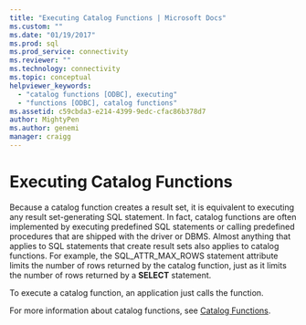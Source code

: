 ```yaml
---
title: "Executing Catalog Functions | Microsoft Docs"
ms.custom: ""
ms.date: "01/19/2017"
ms.prod: sql
ms.prod_service: connectivity
ms.reviewer: ""
ms.technology: connectivity
ms.topic: conceptual
helpviewer_keywords: 
  - "catalog functions [ODBC], executing"
  - "functions [ODBC], catalog functions"
ms.assetid: c59cbda3-e214-4399-9edc-cfac86b378d7
author: MightyPen
ms.author: genemi
manager: craigg
---
```

# Executing Catalog Functions
Because a catalog function creates a result set, it is equivalent to executing any result set-generating SQL statement. In fact, catalog functions are often implemented by executing predefined SQL statements or calling predefined procedures that are shipped with the driver or DBMS. Almost anything that applies to SQL statements that create result sets also applies to catalog functions. For example, the SQL_ATTR_MAX_ROWS statement attribute limits the number of rows returned by the catalog function, just as it limits the number of rows returned by a **SELECT** statement.  
  
 To execute a catalog function, an application just calls the function.  
  
 For more information about catalog functions, see [Catalog Functions](../../../odbc/reference/develop-app/catalog-functions.md).
